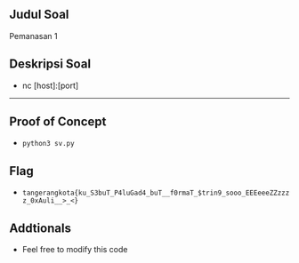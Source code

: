 ## Judul Soal
Pemanasan 1

## Deskripsi Soal
- nc [host]:[port]

---
## Proof of Concept
- `python3 sv.py`

## Flag
- `tangerangkota{ku_S3buT_P4luGad4_buT__f0rmaT_$trin9_sooo_EEEeeeZZzzzz_0xAuli__>_<}`

## Addtionals
- Feel free to modify this code
